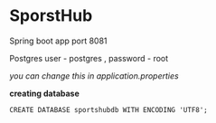 # SporstHub

Spring boot app port 8081

Postgres user - postgres  ,  password - root

*you can change this in application.properties*


**creating database**

    CREATE DATABASE sportshubdb WITH ENCODING 'UTF8';
